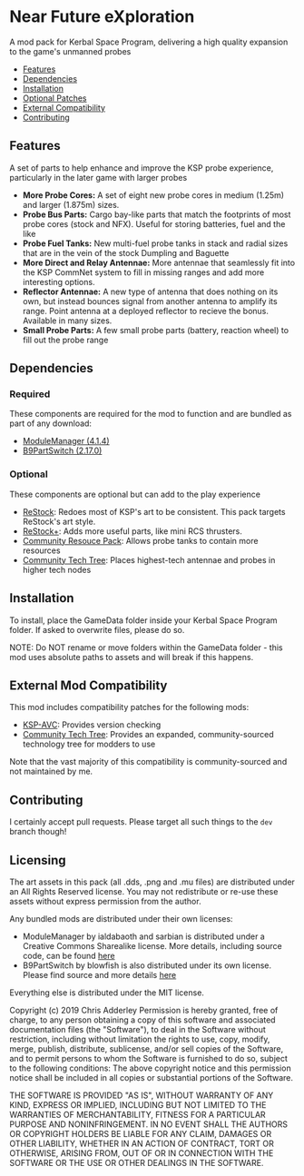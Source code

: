# Near Future eXploration

A mod pack for Kerbal Space Program, delivering a high quality expansion to the game's unmanned probes

* [Features](#features)
* [Dependencies](#dependencies)
* [Installation](#installation)
* [Optional Patches](#optional-patches)
* [External Compatibility](#features)
* [Contributing](#contributing)

## Features

A set of parts to help enhance and improve the KSP probe experience, particularly in the later game with larger probes

* **More Probe Cores:**  A set of eight new probe cores in medium (1.25m) and larger (1.875m) sizes. 
* **Probe Bus Parts:**  Cargo bay-like parts that match the footprints of most probe cores (stock and NFX). Useful for storing batteries, fuel and the like
* **Probe Fuel Tanks:**  New multi-fuel probe tanks in stack and radial sizes that are in the vein of the stock Dumpling and Baguette
* **More Direct and Relay Antennae:**  More antennae that seamlessly fit into the KSP CommNet system to fill in missing ranges and add more interesting options.
* **Reflector Antennae:**  A new type of antenna that does nothing on its own, but instead bounces signal from another antenna to amplify its range. Point antenna at a deployed reflector to recieve the bonus. Available in many sizes. 
* **Small Probe Parts:**  A few small probe parts (battery, reaction wheel) to fill out the probe range

## Dependencies

### Required
These components are required for the mod to function and are bundled as part of any download:
* [ModuleManager (4.1.4)](https://github.com/sarbian/ModuleManager)
* [B9PartSwitch (2.17.0)](https://github.com/blowfishpro/B9PartSwitch)

### Optional
These components are optional but can add to the play experience

* [ReStock](https://github.com/PorktoberRevolution/ReStocked/): Redoes most of KSP's art to be consistent. This pack targets ReStock's art style.
* [ReStock+](https://github.com/PorktoberRevolution/ReStocked/): Adds more useful parts, like mini RCS thrusters.
* [Community Resouce Pack](https://github.com/BobPalmer/CommunityResourcePack): Allows probe tanks to contain more resources
* [Community Tech Tree](https://github.com/ChrisAdderley/CommunityTechTree): Places highest-tech antennae and probes in higher tech nodes

## Installation

To install, place the GameData folder inside your Kerbal Space Program folder. If asked to overwrite files, please do so.

NOTE: Do NOT rename or move folders within the GameData folder - this mod uses absolute paths to assets and will break if this happens.

## External Mod Compatibility

This mod includes compatibility patches for the following mods:
* [KSP-AVC](https://github.com/CYBUTEK/KSPAddonVersionChecker): Provides version checking
* [Community Tech Tree](https://github.com/ChrisAdderley/CommunityTechTree): Provides an expanded, community-sourced technology tree for modders to use

Note that the vast majority of this compatibility is community-sourced and not maintained by me.

## Contributing

I certainly accept pull requests. Please target all such things to the `dev` branch though!

## Licensing

The art assets in this pack (all .dds, .png and .mu files) are distributed under an All Rights Reserved license. You may not redistribute or re-use these assets without express permission from the author.

Any bundled mods are distributed under their own licenses:
* ModuleManager by ialdabaoth and sarbian is distributed under a Creative Commons Sharealike license. More details, including source code, can be found [here](http://forum.kerbalspaceprogram.com/threads/31342-0-20-ModuleManager-1-3-for-all-your-stock-modding-needs?p=528607&viewfull=1#post528607)
* B9PartSwitch by blowfish is also distributed under its own license. Please find source and more details [here](https://github.com/blowfishpro/B9PartSwitch)

Everything else is distributed under the MIT license.

Copyright (c) 2019 Chris Adderley
Permission is hereby granted, free of charge, to any person obtaining a copy of this software and associated documentation files (the "Software"), to deal in the Software without restriction, including without limitation the rights to use, copy, modify, merge, publish, distribute, sublicense, and/or sell copies of the Software, and to permit persons to whom the Software is furnished to do so, subject to the following conditions: The above copyright notice and this permission notice shall be included in all copies or substantial portions of the Software.

THE SOFTWARE IS PROVIDED "AS IS", WITHOUT WARRANTY OF ANY KIND, EXPRESS OR IMPLIED, INCLUDING BUT NOT LIMITED TO THE WARRANTIES OF MERCHANTABILITY, FITNESS FOR A PARTICULAR PURPOSE AND NONINFRINGEMENT. IN NO EVENT SHALL THE AUTHORS OR COPYRIGHT HOLDERS BE LIABLE FOR ANY CLAIM, DAMAGES OR OTHER LIABILITY, WHETHER IN AN ACTION OF CONTRACT, TORT OR OTHERWISE, ARISING FROM, OUT OF OR IN CONNECTION WITH THE SOFTWARE OR THE USE OR OTHER DEALINGS IN THE SOFTWARE.
